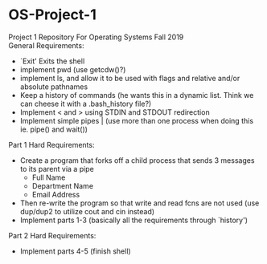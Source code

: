 # OS-Project-1
Project 1 Repository For Operating Systems Fall 2019
\
General Requirements:  
- `Exit' Exits the shell
- implement pwd (use getcdw()?)
- implement ls, and allow it to be used with flags and relative and/or absolute pathnames
- Keep a history of commands (he wants this in a dynamic list. Think we can cheese it with a .bash_history file?)
- Implement < and > using STDIN and STDOUT redirection
- Implement simple pipes | (use more than one process when doing this ie. pipe() and wait())

Part 1 Hard Requirements:  
- Create a program that forks off a child process that sends 3 messages to its parent via a pipe  
	- Full Name
	- Department Name
	- Email Address
- Then re-write the program so that write and read fcns are not used (use dup/dup2 to utilize cout and cin instead)  
- Implement parts 1-3 (basically all the requirements through `history')


Part 2 Hard Requirements:  
- Implement parts 4-5 (finish shell)
